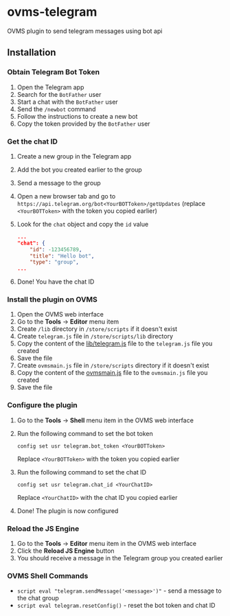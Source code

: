 # ovms-telegram
OVMS plugin to send telegram messages using bot api

## Installation

### Obtain Telegram Bot Token

1. Open the Telegram app
2. Search for the `BotFather` user
3. Start a chat with the `BotFather` user
4. Send the `/newbot` command
5. Follow the instructions to create a new bot
6. Copy the token provided by the `BotFather` user

### Get the chat ID

1. Create a new group in the Telegram app
2. Add the bot you created earlier to the group
3. Send a message to the group
4. Open a new browser tab and go to `https://api.telegram.org/bot<YourBOTToken>/getUpdates` (replace `<YourBOTToken>` with the token you copied earlier)
5. Look for the `chat` object and copy the `id` value

    ```json
    ...
    "chat": {
        "id": -123456789,
        "title": "Hello bot",
        "type": "group",
    ...
    ```

6. Done! You have the chat ID

### Install the plugin on OVMS

1. Open the OVMS web interface
2. Go to the **Tools** -> **Editor** menu item
3. Create `/lib` directory in `/store/scripts` if it doesn't exist
4. Create `telegram.js` file in `/store/scripts/lib` directory
5. Copy the content of the [lib/telegram.js](https://raw.githubusercontent.com/groupsky/ovms-telegram/main/lib/telegram.js) file to the `telegram.js` file you created
6. Save the file
7. Create `ovmsmain.js` file in `/store/scripts` directory if it doesn't exist
8. Copy the content of the [ovmsmain.js](https://raw.githubusercontent.com/groupsky/ovms-telegram/main/ovmsmain.js) file to the `ovmsmain.js` file you created
9. Save the file

### Configure the plugin

1. Go to the **Tools** -> **Shell** menu item in the OVMS web interface
2. Run the following command to set the bot token

    ```text
    config set usr telegram.bot_token <YourBOTToken>
    ```
    Replace `<YourBOTToken>` with the token you copied earlier
3. Run the following command to set the chat ID

    ```text
    config set usr telegram.chat_id <YourChatID>
    ```
    Replace `<YourChatID>` with the chat ID you copied earlier
4. Done! The plugin is now configured

### Reload the JS Engine

1. Go to the **Tools** -> **Editor** menu item in the OVMS web interface
2. Click the **Reload JS Engine** button
3. You should receive a message in the Telegram group you created earlier

### OVMS Shell Commands

- `script eval "telegram.sendMessage('<message>')"` - send a message to the chat group
- `script eval telegram.resetConfig()` - reset the bot token and chat ID
